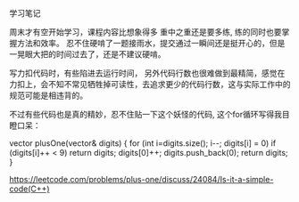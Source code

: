 学习笔记

周末才有空开始学习，课程内容比想象得多
重中之重还是要多练, 练的同时也要掌握方法和效率。
忍不住硬啃了一题接雨水，提交通过一瞬间还是挺开心的，但是一晃眼大把的时间过去了，还是不建议硬啃。


写力扣代码时，有些陷进去运行时间，
另外代码行数也很难做到最精简，感觉在力扣上，会不知不常见牺牲掉可读性，去追求更少的代码行数，这与实际工作中的规范可能是相违背的。

不过有些代码也是真的精妙，忍不住贴一下这个妖怪的代码, 这个for循环写得我目瞪口呆：

vector<int> plusOne(vector<int>& digits) {
    for (int i=digits.size(); i--; digits[i] = 0)
        if (digits[i]++ < 9)
            return digits;
    digits[0]++;
    digits.push_back(0);
    return digits;
}

https://leetcode.com/problems/plus-one/discuss/24084/Is-it-a-simple-code(C++)
